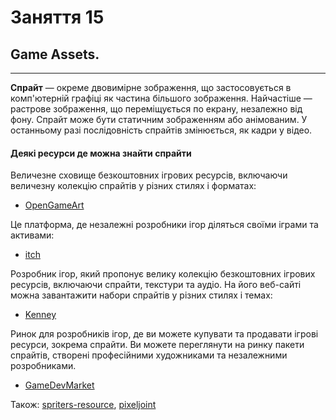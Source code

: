 # Заняття 15

## Game Assets.

---

__Спрайт__ — окреме двовимірне зображення, що застосовується в комп'ютерній графіці як частина 
більшого зображення. Найчастіше — растрове зображення, що переміщується по екрану, 
незалежно від фону. Спрайт може бути статичним зображенням або анімованим. 
У останньому разі послідовність спрайтів змінюється, як кадри у відео.

#### Деякі ресурси де можна знайти спрайти 

Величезне сховище безкоштовних ігрових ресурсів, включаючи величезну колекцію 
спрайтів у різних стилях і форматах:

- [OpenGameArt](https://opengameart.org/)

Це платформа, де незалежні розробники ігор діляться своїми іграми та активами:

- [itch](https://itch.io/game-assets/free)

Розробник ігор, який пропонує велику колекцію безкоштовних ігрових ресурсів, 
включаючи спрайти, текстури та аудіо. На його веб-сайті можна завантажити набори спрайтів 
у різних стилях і темах:

- [Kenney](https://kenney.nl/assets)


Ринок для розробників ігор, де ви можете купувати та продавати ігрові ресурси, зокрема спрайти. 
Ви можете переглянути на ринку пакети спрайтів, створені професійними художниками та незалежними розробниками.

- [GameDevMarket](https://www.gamedevmarket.net/)

Також:
[spriters-resource](https://www.spriters-resource.com/search/?q=ship), 
[pixeljoint](https://pixeljoint.com/pixels/new_icons.asp?q=1&pg=6)
